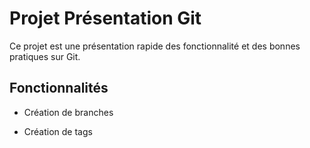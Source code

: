 # Projet Présentation Git

Ce projet est une présentation rapide des fonctionnalité et des bonnes pratiques sur Git.

## Fonctionnalités

- Création de branches

- Création de tags

